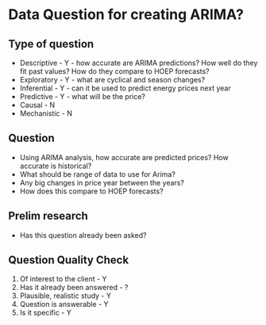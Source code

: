 # Data Question for creating ARIMA?

## Type of question

* Descriptive - Y - how accurate are ARIMA predictions?  How well do they fit past values?  How do they compare to HOEP forecasts?
* Exploratory - Y - what are cyclical and season changes?
* Inferential - Y - can it be used to predict energy prices next year
* Predictive - Y - what will be the price?
* Causal - N
* Mechanistic - N

## Question
* Using ARIMA analysis, how accurate are predicted prices?  How accurate is historical?
* What should be range of data to use for Arima?
* Any big changes in price year between the years?
* How does this compare to HOEP forecasts?

## Prelim research 
* Has this question already been asked?

## Question Quality Check
1. Of interest to the client - Y
2. Has it already been answered - ?
3. Plausible, realistic study - Y
4. Question is answerable - Y
5. Is it specific - Y